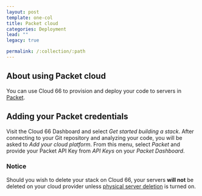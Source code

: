 ```yaml
---
layout: post
template: one-col
title: Packet cloud
categories: Deployment
lead: ""
legacy: true

permalink: /:collection/:path
---
```




## About using Packet cloud

You can use Cloud 66 to provision and deploy your code to servers in [Packet](https://www.packet.net/).


## Adding your Packet credentials

Visit the Cloud 66 Dashboard and select _Get started building a stack_. After connecting to your Git repository and analyzing your code, you will be asked to _Add your cloud platform_. From this menu, select _Packet_ and provide your Packet API Key from _API Keys_ on your _Packet Dashboard_.



### Notice

Should you wish to delete your stack on Cloud 66, your servers **will not** be deleted on your cloud provider unless [physical server deletion](/managing-your-stack/server-deletion) is turned on.


